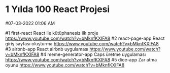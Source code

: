 # 1 Yılda 100 React Projesi

#07-03-2022 01:06 AM

#1 first-react
    React ile kütüphanesiz ilk proje
    https://www.youtube.com/watch?v=bMknfKXIFA8
#2 react-page-app
    React giriş sayfası oluşturma
    https://www.youtube.com/watch?v=bMknfKXIFA8
#3 airbnb-app
    React airbnb uygulaması
    https://www.youtube.com/watch?v=bMknfKXIFA8
#4 meme-generator-app
    Caps üretme uygulaması
    https://www.youtube.com/watch?v=bMknfKXIFA8
#5 dice-app
    Zar atma oyunu
    https://www.youtube.com/watch?v=bMknfKXIFA8

